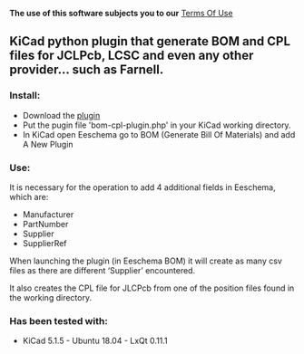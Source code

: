 **The use of this software subjects you to our** [Terms Of Use](https://prrvchr.github.io/KiCad-BOM-CPL-Plugin/TermsOfUse_en)

## KiCad python plugin that generate BOM and CPL files for JCLPcb, LCSC and even any other provider... such as Farnell.

### Install:

- Download the [plugin](https://github.com/prrvchr/KiCad-BOM-CPL-Plugin/releases/download/v0.0.1/bom-cpl-plugin.py)
- Put the pugin file 'bom-cpl-plugin.php' in your KiCad working directory.
- In KiCad open Eeschema go to BOM (Generate Bill Of Materials) and add A New Plugin


### Use:

It is necessary for the operation to add 4 additional fields in Eeschema, which are:
- Manufacturer
- PartNumber
- Supplier
- SupplierRef

When launching the plugin (in Eeschema BOM) it will create as many csv files as there are different ‘Supplier’ encountered.

It also creates the CPL file for JLCPcb from one of the position files found in the working directory.

### Has been tested with:

* KiCad 5.1.5 - Ubuntu 18.04 - LxQt 0.11.1
